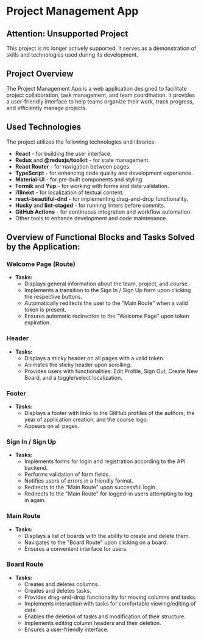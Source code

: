 # Project Management App

## Attention: Unsupported Project

This project is no longer actively supported. It serves as a demonstration of skills and technologies used during its development.

## Project Overview

The Project Management App is a web application designed to facilitate project collaboration, task management, and team coordination. It provides a user-friendly interface to help teams organize their work, track progress, and efficiently manage projects.

## Used Technologies

The project utilizes the following technologies and libraries:

- **React** - for building the user interface.
- **Redux** and **@reduxjs/toolkit** - for state management.
- **React Router** - for navigation between pages.
- **TypeScript** - for enhancing code quality and development experience.
- **Material-UI** - for pre-built components and styling.
- **Formik** and **Yup** - for working with forms and data validation.
- **i18next** - for localization of textual content.
- **react-beautiful-dnd** - for implementing drag-and-drop functionality.
- **Husky** and **lint-staged** - for running linters before commits.
- **GitHub Actions** - for continuous integration and workflow automation.
- Other tools to enhance development and code maintenance.

## Overview of Functional Blocks and Tasks Solved by the Application:

### Welcome Page (Route)

- **Tasks:**
  - Displays general information about the team, project, and course.
  - Implements a transition to the Sign In / Sign Up form upon clicking the respective buttons.
  - Automatically redirects the user to the "Main Route" when a valid token is present.
  - Ensures automatic redirection to the "Welcome Page" upon token expiration.

### Header

- **Tasks:**
  - Displays a sticky header on all pages with a valid token.
  - Animates the sticky header upon scrolling.
  - Provides users with functionalities: Edit Profile, Sign Out, Create New Board, and a toggle/select localization.

### Footer

- **Tasks:**
  - Displays a footer with links to the GitHub profiles of the authors, the year of application creation, and the course logo.
  - Appears on all pages.

### Sign In / Sign Up

- **Tasks:**
  - Implements forms for login and registration according to the API backend.
  - Performs validation of form fields.
  - Notifies users of errors in a friendly format.
  - Redirects to the "Main Route" upon successful login.
  - Redirects to the "Main Route" for logged-in users attempting to log in again.

### Main Route

- **Tasks:**
  - Displays a list of boards with the ability to create and delete them.
  - Navigates to the "Board Route" upon clicking on a board.
  - Ensures a convenient interface for users.

### Board Route

- **Tasks:**
  - Creates and deletes columns.
  - Creates and deletes tasks.
  - Provides drag-and-drop functionality for moving columns and tasks.
  - Implements interaction with tasks for comfortable viewing/editing of data.
  - Enables the deletion of tasks and modification of their structure.
  - Implements editing column headers and their deletion.
  - Ensures a user-friendly interface.
